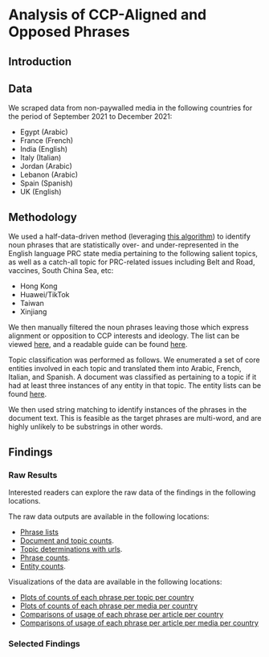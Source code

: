 # Analysis of CCP-Aligned and Opposed Phrases

## Introduction



## Data

We scraped data from non-paywalled media in the following countries for the 
period of September 2021 to December 2021:
- Egypt (Arabic)
- France (French)
- India (English)
- Italy (Italian)
- Jordan (Arabic)
- Lebanon (Arabic)
- Spain (Spanish)
- UK (English)

## Methodology

We used a half-data-driven method (leveraging [this algorithm](https://www.cambridge.org/core/services/aop-cambridge-core/content/view/81B3703230D21620B81EB6E2266C7A66/S1047198700002291a.pdf/fightin_words_lexical_feature_selection_and_evaluation_for_identifying_the_content_of_political_conflict.pdf))
to identify noun phrases that are statistically over- and under-represented in the
English language PRC state media pertaining to the following salient topics, 
as well as a catch-all topic for PRC-related issues including Belt and Road, 
vaccines, South China Sea, etc:
- Hong Kong
- Huawei/TikTok
- Taiwan
- Xinjiang

We then manually filtered the noun phrases leaving those which express alignment
or opposition to CCP interests and ideology. The list can be viewed [here](https://github.com/doublethinklab/media-alignment-2022/blob/main/data.csv),
and a readable guide can be found [here](https://github.com/doublethinklab/media-alignment-2022/blob/main/phrase_guide.md).

Topic classification was performed as follows. We enumerated a set of core entities
involved in each topic and translated them into Arabic, French, Italian, and Spanish.
A document was classified as pertaining to a topic if it had at least three instances
of any entity in that topic. The entity lists can be found [here](https://github.com/doublethinklab/media-alignment-2022/blob/main/data.csv).

We then used string matching to identify instances of the phrases in the document text.
This is feasible as the target phrases are multi-word, and are highly unlikely to be 
substrings in other words.

## Findings

### Raw Results

Interested readers can explore the raw data of the findings in the following 
locations.

The raw data outputs are available in the following locations:
- [Phrase lists](https://github.com/doublethinklab/media-alignment-2022/blob/main/data.csv)
- [Document and topic counts](https://github.com/doublethinklab/media-alignment-2022/blob/main/doc_counts.csv).
- [Topic determinations with urls](https://github.com/doublethinklab/media-alignment-2022/tree/main/topics_urls).
- [Phrase counts](https://github.com/doublethinklab/media-alignment-2022/blob/main/phrase_counts.csv).
- [Entity counts](https://github.com/doublethinklab/media-alignment-2022/blob/main/entity_counts.csv).

Visualizations of the data are available in the following locations:
- [Plots of counts of each phrase per topic per country](https://github.com/doublethinklab/media-alignment-2022/tree/main/country_topic_phrases)
- [Plots of counts of each phrase per media per country](https://github.com/doublethinklab/media-alignment-2022/tree/main/media_topic_phrases)
- [Comparisons of usage of each phrase per article per country](https://github.com/doublethinklab/media-alignment-2022/tree/main/country_phrase_comparison)
- [Comparisons of usage of each phrase per article per media per country](https://github.com/doublethinklab/media-alignment-2022/tree/main/media_phrase_comparison)

### Selected Findings


